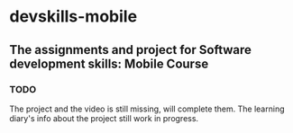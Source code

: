 # devskills-mobile

## The assignments and project for Software development skills: Mobile Course

### TODO
The project and the video is still missing, will complete them. The learning diary's info about the project still work in progress.
